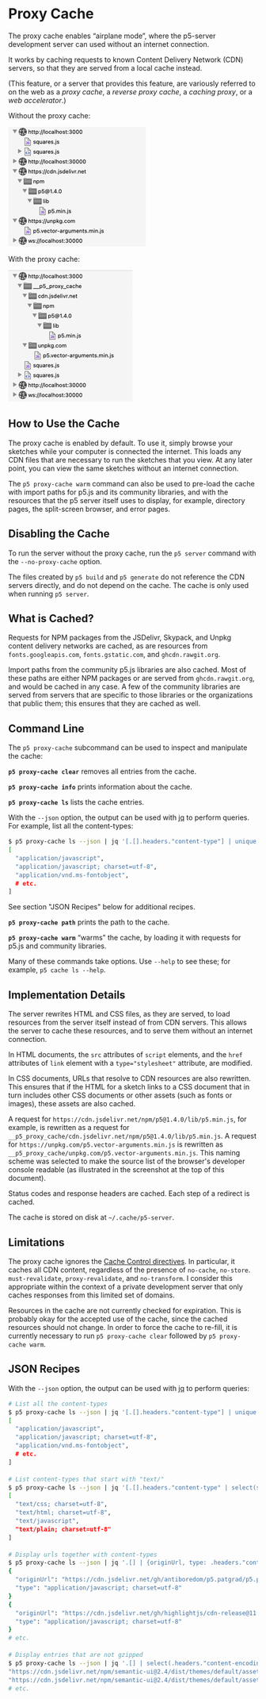 # Proxy Cache

The proxy cache enables “airplane mode”, where the p5-server development server
can used without an internet connection.

It works by caching requests to known Content Delivery Network (CDN) servers, so
that they are served from a local cache instead.

(This feature, or a server that provides this feature, are variously referred to
on the web as a *proxy cache*, a *reverse proxy cache*, a *caching proxy*, or a
*web accelerator*.)

Without the proxy cache:

![Developer console source list, without the proxy cache](without-proxy-cache.png)

With the proxy cache:

![Developer console source list, with the proxy cache](with-proxy-cache.png)

## How to Use the Cache

The proxy cache is enabled by default. To use it, simply browse your sketches
while your computer is connected the internet. This loads any CDN files that are
necessary to run the sketches that you view. At any later point, you can view
the same sketches without an internet connection.

The `p5 proxy-cache warm` command can also be used to pre-load the cache with
import paths for p5.js and its community libraries, and with the resources that
the p5 server itself uses to display, for example, directory pages, the
split-screen browser, and error pages.

## Disabling the Cache

To run the server without the proxy cache, run the `p5 server` command with the
`--no-proxy-cache` option.

The files created by `p5 build` and `p5 generate` do not reference the CDN
servers directly, and do not depend on the cache. The cache is only used when
running `p5 server`.

## What is Cached?

Requests for NPM packages from the JSDelivr, Skypack, and Unpkg content delivery
networks are cached, as are resources from `fonts.googleapis.com`,
`fonts.gstatic.com`, and `ghcdn.rawgit.org`.

Import paths from the community p5.js libraries are also cached. Most of these
paths are either NPM packages or are served from `ghcdn.rawgit.org`, and would
be cached in any case. A few of the community libraries are served from servers
that are specific to those libraries or the organizations that public them; this
ensures that they are cached as well.

## Command Line

The `p5 proxy-cache` subcommand can be used to inspect and manipulate the cache:

**`p5 proxy-cache clear`** removes all entries from the cache.

**`p5 proxy-cache info`** prints information about the cache.

**`p5 proxy-cache ls`** lists the cache entries.

With the `--json` option, the output can be used with
[jq](https://stedolan.github.io/jq/) to perform queries. For example, list all
the content-types:

```sh
$ p5 proxy-cache ls --json | jq '[.[].headers."content-type"] | unique'
[
  "application/javascript",
  "application/javascript; charset=utf-8",
  "application/vnd.ms-fontobject",
  # etc.
]
```

See section "JSON Recipes" below for additional recipes.

**`p5 proxy-cache path`** prints the path to the cache.

**`p5 proxy-cache warm`** “warms” the cache, by loading it with requests for
p5.js and community libraries.

Many of these commands take options. Use `--help` to see these; for example, `p5
cache ls --help`.

## Implementation Details

The server rewrites HTML and CSS files, as they are served, to load resources
from the server itself instead of from CDN servers. This allows the server to
cache these resources, and to serve them without an internet connection.

In HTML documents, the `src` attributes of `script` elements, and the `href`
attributes of `link` element with a `type="stylesheet"` attribute, are modified.

In CSS documents, URLs that resolve to CDN resources are also rewritten. This
ensures that if the HTML for a sketch links to a CSS document that in turn
includes other CSS documents or other assets (such as fonts or images), these
assets are also cached.

A request for `https://cdn.jsdelivr.net/npm/p5@1.4.0/lib/p5.min.js`, for
example, is rewritten as a request for
`__p5_proxy_cache/cdn.jsdelivr.net/npm/p5@1.4.0/lib/p5.min.js`. A request for
`https://unpkg.com/p5.vector-arguments.min.js` is rewritten as
`__p5_proxy_cache/unpkg.com/p5.vector-arguments.min.js`. This naming scheme was
selected to make the source list of the browser's developer console readable (as
illustrated in the screenshot at the top of this document).

Status codes and response headers are cached. Each step of a redirect is cached.

The cache is stored on disk at `~/.cache/p5-server`.

## Limitations

The proxy cache ignores the [Cache Control
directives](https://developer.mozilla.org/en-US/docs/Web/HTTP/Headers/Cache-Control).
In particular, it caches all CDN content, regardless of the presence of
`no-cache`, `no-store`. `must-revalidate`, `proxy-revalidate`, and
`no-transform`. I consider this appropriate within the context of a private
development server that only caches responses from this limited set of domains.

Resources in the cache are not currently checked for expiration. This is
probably okay for the accepted use of the cache, since the cached resources
should not change. In order to force the cache to re-fill, it is currently
necessary to run `p5 proxy-cache clear` followed by `p5 proxy-cache warm`.

## JSON Recipes

With the `--json` option, the output can be used with
[jq](https://stedolan.github.io/jq/) to perform queries:

```sh
# List all the content-types
$ p5 proxy-cache ls --json | jq '[.[].headers."content-type"] | unique'
[
  "application/javascript",
  "application/javascript; charset=utf-8",
  "application/vnd.ms-fontobject",
  # etc.
]

# List content-types that start with "text/"
$ p5 proxy-cache ls --json | jq '[.[].headers."content-type" | select(startswith("text/"))] | unique'
[
  "text/css; charset=utf-8",
  "text/html; charset=utf-8",
  "text/javascript",
  "text/plain; charset=utf-8"
]

# Display urls together with content-types
$ p5 proxy-cache ls --json | jq '.[] | {originUrl, type: .headers."content-type"}'
{
  "originUrl": "https://cdn.jsdelivr.net/gh/antiboredom/p5.patgrad/p5.patgrad.min.js",
  "type": "application/javascript; charset=utf-8"
}
{
  "originUrl": "https://cdn.jsdelivr.net/gh/highlightjs/cdn-release@11.2.0/build/highlight.min.js",
  "type": "application/javascript; charset=utf-8"
}
# etc.

# Display entries that are not gzipped
$ p5 proxy-cache ls --json | jq '.[] | select(.headers."content-encoding" != "gzip").originUrl'
"https://cdn.jsdelivr.net/npm/semantic-ui@2.4/dist/themes/default/assets/fonts/brand-icons.woff"
"https://cdn.jsdelivr.net/npm/semantic-ui@2.4/dist/themes/default/assets/fonts/brand-icons.woff2"
# etc.
```
